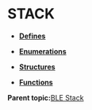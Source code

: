 # STACK

-   **[Defines](GUID-713ADCA8-213E-4C66-B4D7-EF5CBCCC4F3F.md)**  

-   **[Enumerations](GUID-01B45B36-427D-4D04-92D1-DB14D4E57921.md)**  

-   **[Structures](GUID-86ED5462-EBBE-4ED2-A861-0D2CF4C49A0C.md)**  

-   **[Functions](GUID-22055442-E74D-4706-811F-48C7A7A8F530.md)**  


**Parent topic:**[BLE Stack](GUID-BCDDE166-F3AD-498B-9900-257827609467.md)

